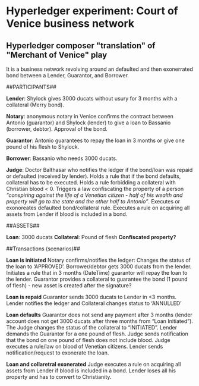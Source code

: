 # Hyperledger experiment: Court of Venice business network
## Hyperledger composer "translation" of "Merchant of Venice" play

It is a business network revolving around an defaulted and then exonerrated bond between a Lender, Guarantor, and Borrower.

##PARTICIPANTS##

**Lender**: Shylock gives 3000 ducats without usury for 3 months with a collateral (Merry bond).

**Notary**: anonymous notary in Venice confirms the contract between Antonio (guarantor) and Shylock (lender) to give a loan to Bassanio (borrower, debtor). Approval of the bond.

**Guarantor**: Antonio guarantees to repay the loan in 3 months or give one pound of his flesh to Shylock.

**Borrower**: Bassanio who needs 3000 ducats.

**Judge**: Doctor Balthasar who notifies the ledger if the bond/loan was repaid or defaulted (received by lender). 
Holds a rule that if the bond defaults, collateral has to be executed. 
Holds a rule forbidding a collateral with Christian blood < 0. 
Triggers a law confiscating the property of a person *“conspiring against the life of a Venetian citizen - half of his wealth and property will go to the state and the other half to Antonio”*. 
Executes or exonoreates defaulted bond/collateral rule. 
Executes a rule on acquiring all assets from Lender if blood is included in a bond.

##ASSETS##

**Loan**: 3000 ducats 
**Collateral**: Pound of flesh 
**Confiscated property?**

##Transactions (scenarios)## 

**Loan is initiated** 
Notary confirms/notifies the ledger: 
Changes the status of the loan to ‘APPROVED’.
Borrower/debtor gets 3000 ducats from the lender. 
Initiates a rule that in 3 months (DateTime) guarantor will repay the loan to the lender.
Guarantor provides a collateral to guarantee the bond (1 pound of flesh) - new asset is created after the signature?

**Loan is repaid**
Guarantor sends 3000 ducats to Lender in <3 months. 
Lender notifies the ledger and Collateral changes status to ‘ANNULLED’

**Loan defaults** 
Guarantor does not send any payment after 3 months (lender account does not get 3000 ducats after three months from “Loan Initiated”). 
The Judge changes the status of the collateral to “INITIATED”. 
Lender demands the Guarantor for a one pound of flesh. 
Judge sends notification that the bond on one pound of flesh does not include blood. Judge executes a rule/law on blood of Venetian citizens. 
Lender sends notification/request to exonerate the loan.

**Loan and collaretral exonerated** 
Judge executes a rule on acquiring all assets from Lender if blood is included in a bond. Lender loses all his property and has to convert to Christianity.
